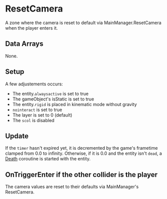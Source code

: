 # ResetCamera
A zone where the camera is reset to default via MainManager.ResetCamera when the player enters it.

## Data Arrays
None.

## Setup
A few adjustements occurs:

- The entity.`alwaysactive` is set to true
- The gameObject's isStatic is set to true
- The entity.`rigid` is placed in kinematic mode without gravity
- `nointeract` is set to true
- The layer is set to 0 (default)
- The `scol` is disabled

## Update
If the `timer` hasn't expired yet, it is decremented by the game's frametime clamped from 0.0 to infinity. Otherwise, if it is 0.0 and the entity isn't `dead`, a [Death](../../EntityControl/Notable%20methods/Death.md) coroutine is started with the entity.

## OnTriggerEnter if the other collider is the player
The camera values are reset to their defaults via MainManager's ResetCamera.
